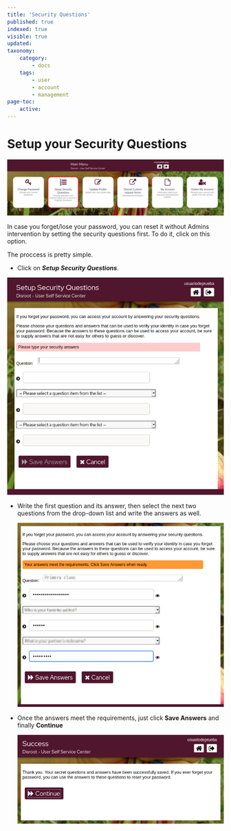 ```yaml
---
title: 'Security Questions'
published: true
indexed: true
visible: true
updated:
taxonomy:
    category:
        - docs
    tags:
        - user
        - account
        - management
page-toc:
    active:
---
```


# Setup your Security Questions

![](en/dashboard_questions.png)

In case you forget/lose your password, you can reset it without Admins intervention by setting the security questions first. To do it, click on this option.

The proccess is pretty simple.

- Click on ***Setup Security Questions***.

 ![](en/sec_qs_01.png)

- Write the first question and its answer, then select the next two questions from the drop-down list and write the answers as well.

  ![](en/sec_qs_02.png)

- Once the answers meet the requirements, just click **Save Answers** and finally **Continue**

  ![](en/sec_qs_03.png)
